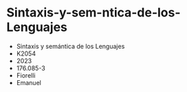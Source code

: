 # Sintaxis-y-sem-ntica-de-los-Lenguajes
* Sintaxis y semántica de los Lenguajes
* K2054
* 2023
* 176.085-3
* Fiorelli
* Emanuel
